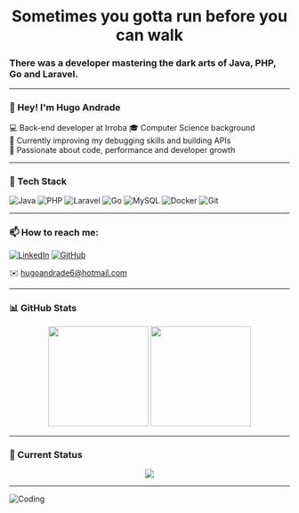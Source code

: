 <h1 align="center">Sometimes you gotta run before you can walk </h1>

### There was a developer mastering the dark arts of Java, PHP, Go and Laravel.

---

### 👋 Hey! I'm Hugo Andrade

💻 Back-end developer at Irroba
🎓 Computer Science background  
🚀 Currently improving my debugging skills and building APIs  
🧠 Passionate about code, performance and developer growth  

---

### 📍 Tech Stack

![Java](https://img.shields.io/badge/-Java-red?style=flat&logo=java&logoColor=white)
![PHP](https://img.shields.io/badge/-PHP-777BB4?style=flat&logo=php&logoColor=white)
![Laravel](https://img.shields.io/badge/-Laravel-F55247?style=flat&logo=laravel&logoColor=white)
![Go](https://img.shields.io/badge/-Go-00ADD8?style=flat&logo=go&logoColor=white)
![MySQL](https://img.shields.io/badge/-MySQL-4479A1?style=flat&logo=mysql&logoColor=white)
![Docker](https://img.shields.io/badge/-Docker-2496ED?style=flat&logo=docker&logoColor=white)
![Git](https://img.shields.io/badge/-Git-F05032?style=flat&logo=git&logoColor=white)

---

### 📫 How to reach me:

[![LinkedIn](https://img.shields.io/badge/-LinkedIn-blue?style=flat&logo=linkedin&logoColor=white)](https://www.linkedin.com/in/hugoandrade001)
[![GitHub](https://img.shields.io/badge/-GitHub-black?style=flat&logo=github)](https://github.com/hugoandrade001)

✉️ hugoandrade6@hotmail.com  

---

### 📊 GitHub Stats

<div align="center">

<img height="180em" src="https://github-readme-stats.vercel.app/api?username=hugoandrade001&show_icons=true&theme=tokyonight&include_all_commits=true&count_private=true"/>

<img height="180em" src="https://github-readme-stats.vercel.app/api/top-langs/?username=hugoandrade001&layout=compact&langs_count=7&theme=tokyonight"/>

</div>

---

### 🧠 Current Status

<div align="center">

<img src="https://github-readme-streak-stats.herokuapp.com/?user=hugoandrade001&theme=tokyonight" />

</div>

---


![Coding](https://media.giphy.com/media/L8K62iTDkzGX6/giphy.gif)
